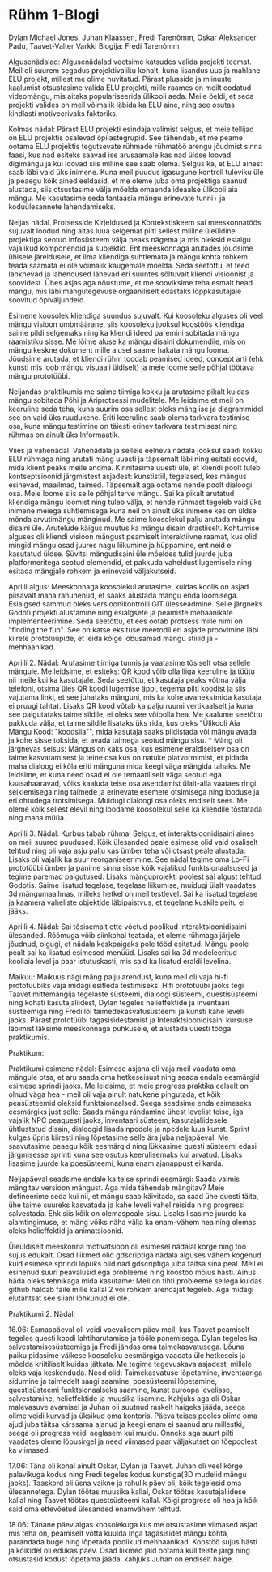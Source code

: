 # Rühm 1-Blogi
Dylan Michael Jones, Juhan Klaassen, Fredi Tarenõmm, Oskar Aleksander Padu, Taavet-Valter Varkki
Blogija: Fredi Tarenõmm

Algusenädalad:
Algusenädalad veetsime katsudes valida projekti teemat. Meil oli suurem segadus projektivaliku kohalt, kuna lisandus uus ja mahlane ELU projekt, millest me olime huvitatud. Pärast plusside ja miinuste kaalumist otsustasime valida ELU projekti, mille raames on meilt oodatud videomängu, mis aitaks populariseerida ülikooli aeda. Meile öeldi, et seda projekti valides on meil võimalik läbida ka ELU aine, ning see osutas kindlasti motiveerivaks faktoriks. 

Kolmas nädal:
Pärast ELU projekti esindaja valimist selgus, et meie tellijad on ELU projektis osalevad õpilastegrupid. See tähendab, et me peame ootama ELU projektis tegutsevate rühmade rühmatöö arengu jõudmist sinna faasi, kus nad esiteks saavad ise arusaamale kas nad üldse loovad digimängu ja kui loovad siis milline see saab olema. Selgus ka, et ELU ainest saab läbi vaid üks inimene. Kuna meil puudus igasugune kontroll tuleviku üle ja peaegu kõik ained eeldasid, et me oleme juba oma projektiga saanud alustada, siis otsustasime välja mõelda omaenda ideaalse ülikooli aia mängu. Me kasutasime seda fantaasia mängu erinevate tunni+ ja koduülesannete lahendamiseks. 

Neljas nädal.
Protsesside Kirjeldused ja Kontekstiskeem sai meeskonnatöös sujuvalt loodud ning aitas luua selgemat pilti sellest milline üleüldine projektiga seotud infosüsteem välja peaks nägema ja mis oleksid esialgu vajalikud komponendid ja subjektid. Ent meeskonnaga arutades jõudsime ühisele järeldusele, et ilma kliendiga suhtlemata ja mängu kohta rohkem teada saamata ei ole võimalik kaugemale mõelda. Seda seetõttu, et teed lahknevad ja lahendused lähevad eri suuntes sõltuvalt kliendi visioonist ja soovidest. Ühes asjas aga nõustume, et me sooviksime teha esmalt head mängu, mis läbi mängutegevuse orgaaniliselt edastaks lõppkasutajale soovitud õpiväljundeid.

Esimene koosolek kliendiga suundus sujuvalt. Kui koosoleku alguses oli veel mängu visioon umbmäärane, siis koosoleku jooksul koostöös kliendiga saime pildi selgemaks ning ka kliendi ideed paremini sobitada mängu raamistiku sisse. Me lõime aluse ka mängu disaini dokumendile, mis on mängu keskne dokument mille alusel saame hakata mängu looma. Jõudsime arutada, et kliendi rühm toodab peamised ideed, concept arti (ehk kunsti mis loob mängu visuaali üldiselt) ja meie loome selle põhjal töötava mängu prototüübi. 

Neljandas praktikumis me saime tiimiga kokku ja arutasime pikalt kuidas mängu sobitada Põhi ja Äriprotsessi mudelitele. Me leidsime et meil on keeruline seda teha, kuna suurim osa sellest oleks mäng ise ja diagrammidel see on vaid üks ruudukene. Eriti keeruline saab olema tarkvara testimise osa, kuna mängu testimine on täiesti erinev tarkvara testimisest ning rühmas on ainult üks Informaatik.

Viies ja vahenädal.
Vahenädala ja sellele eelneva nädala jooksul saadi kokku ELU rühmaga ning arutati mäng uuesti ja täpsemalt läbi ning esitati soovid, mida klient peaks meile andma. Kinnitasime uuesti üle, et kliendi poolt tuleb kontseptsioonid järgmistest asjadest: kunstistiil, tegelased, kes mängus esinevad, maailmad, taimed. Täpsemalt aga ootame nende poolt dialoogi osa. Meie loome siis selle põhjal terve mängu. Sai ka pikalt arutatud kliendiga mängu loomist ning tuleb välja, et nende rühmast tegeleb vaid üks inimene meiega suhtlemisega kuna neil on ainult üks inimene kes on üldse mõnda arvutimängu mänginud. Me saime koosolekul palju arutada mängu disaini üle. Arutelude käigus muutus ka mängu disain drastiiselt. Kohtumise alguses oli kliendi visioon mängust peamiselt interaktiivne raamat, kus olid mingid mängu osad juures nagu liikumine ja hüppamine, ent neid ei kasutatud üldse. Süvitsi mängudisaini üle mõeldes tulid juurde juba platformeritega seotud elemendid, et pakkuda vaheldust lugemisele ning esitada mängjale rohkem ja erinevaid väljakutseid.

Aprilli algus:
Meeskonnaga koosolekul arutasime, kuidas koolis on asjad piisavalt maha rahunenud, et saaks alustada mängu enda loomisega. Esialgsed sammud oleks versioonikontrolli GIT ülesseadmine. Selle järgneks Godoti projekti alustamine ning esialgsete ja peamiste mehaanikate implementeerimine. Seda seetõttu, et ees ootab protsess mille nimi on "finding the fun". See on katse eksituse meetodil eri asjade proovimine läbi kiirete prototüüpide, et leida kõige lõbusamad mängu stiilid ja -mehhaanikad.

Aprilli 2. Nädal:
Arutasime tiimiga tunnis ja vaatasime tõsiselt otsa sellele mängule. Me leidsime, et esiteks: QR kood võib olla liiga keeruline ja tüütu nii meile kui ka kasutajale. Seda seetõttu, et kasutaja peaks võtma välja telefoni, otsima üles QR koodi lugemise äppi, tegema pilti koodist ja siis vajutama linki, et see juhataks mänguni, mis ka kohe avaneks(mida kasutaja ei pruugi tahta). Lisaks QR kood võtab ka palju ruumi vertikaalselt ja kuna see paigutataks taime sildile, ei oleks see võibolla hea. Me kaalume seetõttu pakkuda välja, et taime sildile lisataks üks rida, kus oleks "Ülikooli Aia Mängu Kood: "koodsiia"", mida kasutaja saaks pildistada või mängu avada ja kohe sisse toksida, et avada taimega seotud mängu sisu. *
Mäng oli järgnevas seisus: Mängus on kaks osa, kus esimene eraldiseisev osa on taime kasvatamisest ja teine osa kus on natuke platvormimist, et pidada maha dialoog ei kõla eriti mänguna mida keegi väga mängida tahaks. Me leidsime, et kuna need osad ei ole temaatiliselt väga seotud ega kaasahaaravad, võiks kaaluda teise osa asendamist ülalt-alla vaataes ringi seiklemisega ning taimede ja erinevate esemete otsimisega ning looduse ja eri ohtudega trotsimisega. Muidugi dialoogi osa oleks endiselt sees. Me oleme kõik sellest elevil ning loodame koosolekul selle ka kliendile tõstatada ning maha müüa.

Aprilli 3. Nädal:
Kurbus tabab rühma! Selgus, et interaktsioonidisaini aines on meil suured puudused. Kõik ülesanded peale esimese olid vaid osaliselt tehtud ning oli vaja asju palju kas ümber teha või otsast peale alustada. Lisaks oli vajalik ka suur reorganiseerimine. See nädal tegime oma Lo-Fi prototüübi ümber ja panime sinna sisse kõik vajalikud funktsionaalsused ja tegime paremad paigutused. Lisaks mänguprojekti poolest sai algust tehtud Godotis. Saime lisatud tegelase, tegelase liikumise, muidugi ülalt vaadates 3d mängumaailmas, milleks hetkel on meil testlevel. Sai ka lisatud tegelase ja kaamera vaheliste objektide läbipaistvus, et tegelane kuskile peitu ei jääks.

Aprilli 4. Nädal:
Sai tõsisemalt ette võetud poolikud Interaktsioonidisaini ülesanded. Rõõmuga võib siinkohal teatada, et oleme rühmaga järjele jõudnud, olgugi, et nädala keskpaigaks pole tööd esitatud. 
Mängu poole pealt sai ka lisatud esimesed menüüd. Lisaks sai ka 3d modeleeritud kooliaia level ja paar istutuskasti, mis said ka lisatud eraldi levelina.

Maikuu:
Maikuus nägi mäng palju arendust, kuna meil oli vaja hi-fi prototüübiks vaja midagi esitleda testimiseks. Hifi prototüübi jaoks tegi Taavet mittemängija tegelaste süsteemi, dialoogi süsteemi, questisüsteemi ning kohati kasutajaliidest, Dylan tegeles helieffektide ja inventaari süsteemiga ning Fredi lõi taimedekasvatusüsteemi ja kunsti kahe leveli jaoks. Pärast prototüübi tagasisidestamist ja Interaktsioonidisaini kursuse läbimist läksime meeskonnaga puhkusele, et alustada uuesti tööga praktikumis.

Praktikum:

Praktikumi esimene nädal:
Esimese asjana oli vaja meil vaadata oma mängule otsa, et aru saada oma hetkeseisust ning seada endale eesmärgid esimese sprindi jaoks. Me leidsime,
et meie progress praktika eelselt on olnud väga hea - meil oli vaja ainult natukene pingutada, et kõik peasüsteemid oleksid funktsionaalsed. Seega
seadsime enda esimeseks eesmärgiks just selle: Saada mängu rändamine ühest levelist teise, iga vajalik NPC peaquesti jaoks, inventaari süsteem, kasutajaliidesele ühtlustatud disain, dialoogid lisada npcdele ja npcdele luua kunst.
Sprint kulges üpris kiiresti ning lõpetasime selle ära juba neljapäeval. Me saavutasime peaegu kõik eesmärgid ning lükkasime questi süsteemi edasi järgmisesse sprinti kuna see osutus keerulisemaks kui arvatud. Lisaks lisasime juurde ka poesüsteemi, kuna enam ajanappust ei karda.

Neljapäeval seadsime endale ka teise sprindi eesmärgi: Saada valmis mängitav versioon mängust. Aga mida tähendab mängitav? Meie defineerime seda kui nii, et mängu saab käivitada, sa saad ühe questi täita, ühe taime suureks kasvatada ja kahe leveli vahel reisida ning progressi salvestada. Ehk siis kõik on olemaspeale sisu. Lisaks lisasime juurde ka alamtingimuse, et mäng võiks näha välja ka enam-vähem hea ning olemas oleks helieffektid ja animatsioonid.

Üleüldiselt meeskonna motivatsioon oli esimesel nädalal kõrge ning töö sujus edukalt. Osad liikmed olid gdscriptiga nädala alguses vähem kogenud kuid esimese sprindi lõpuks olid nad gdscriptiga juba täitsa sina peal. Meil ei esinenud suuri peavalusid ega probleeme ning koostöö mõjus hästi. Ainus häda oleks tehnikaga mida kasutame: Meil on tihti probleeme sellega kuidas github haldab faile mille kallal 2 või rohkem arendajat tegeleb. Aga midagi elutähtsat see siiani lõhkunud ei ole.

Praktikumi 2. Nädal:

16.06:
Esmaspäeval oli veidi vaevalisem päev meil, kus Taavet peamiselt tegeles questi koodi lahtiharutamise ja tööle panemisega. Dylan tegeles ka salvestamisesüsteemiga ja Fredi jändas oma taimekasvatusega. Lõuna paiku pidasime väikese koosoleku eesmärgiga vaadata üle hetkeseis ja mõelda kriitiliselt kuidas jätkata. Me tegime tegevuskava asjadest, millele oleks vaja keskenduda. Need olid: Taimekasvatuse lõpetamine, inventaariga sidumine ja taimedelt saagi saamine, poesüsteemi lõpetamine, questisüsteemi funktsionaalseks saamine, kunst euroopa levelisse, salvestamine, helieffektide ja muusika lisamine. Kahjuks aga oli Oskar malevasuve avamisel ja Juhan oli suutnud raskelt haigeks jääda, seega olime veidi kurvad ja üksikud oma kontoris. Päeva teises pooles olime oma ajud juba täitsa kärssama ajanud ja keegi enam ei saanud aru millestki, seega oli progress veidi aeglasem kui muidu. 
Õnneks aga suurt pilti vaadates oleme lõpusirgel ja need viimased paar väljakutset on tõepoolest ka viimased. 

17.06:
Täna oli kohal ainult Oskar, Dylan ja Taavet. Juhan oli veel kõrge palavikuga kodus ning Fredi tegeles kodus kunstiga(3D mudelid mängu jaoks). Taaskord oli üsna vaikne ja rahulik päev oli, kõik tegelesid oma ülesannetega. Dylan töötas muusika kallal, Oskar töötas kasutajaliidese kallal ning Taavet töötas questsüsteemi kallal.
Kõigi progress oli hea ja kõik said oma ettevõetud ülesanded enamvähem tehtud.


18.06:
Tänane päev algas koosolekuga kus me otsustasime viimased asjad mis teha on, peamiselt võtta kuulda Inga tagasisidet mängu kohta, parandada buge ning lõpetada poolikud mehhaanikad. Koostöö sujus hästi ja kõikidel oli edukas päev. Osad liikmed jäid ootama küll teiste järgi ning otsustasid kodust lõpetama jääda. kahjuks Juhan on endiselt haige.

